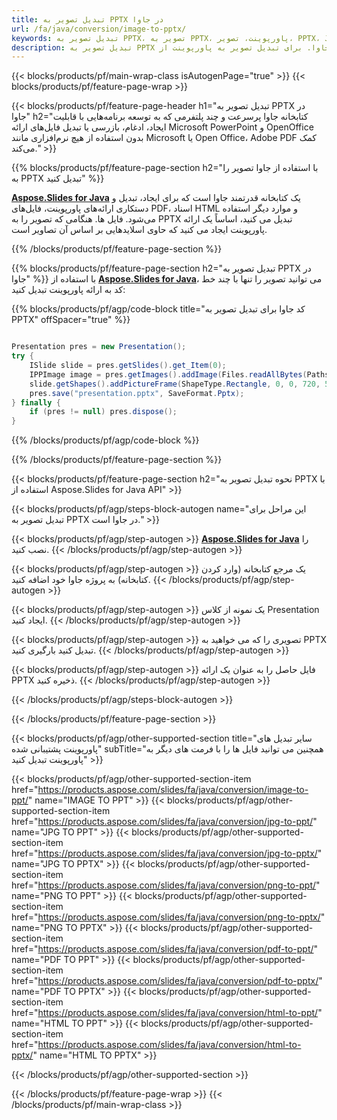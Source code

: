 ```yaml
---
title: تبدیل تصویر به PPTX در جاوا
url: /fa/java/conversion/image-to-pptx/
keywords: تبدیل تصویر به PPTX، تصویر به PPTX، پاورپوینت، تصویر، PPTX، Java API، کتابخانه جاوا
description: تبدیل تصویر به PPTX در جاوا. برای تبدیل تصویر به پاورپوینت از Java library API استفاده کنید
---
```


{{< blocks/products/pf/main-wrap-class isAutogenPage="true" >}}
{{< blocks/products/pf/feature-page-wrap >}}

{{< blocks/products/pf/feature-page-header h1="تبدیل تصویر به PPTX در جاوا" h2="کتابخانه جاوا پرسرعت و چند پلتفرمی که به توسعه برنامه‌هایی با قابلیت ایجاد، ادغام، بازرسی یا تبدیل فایل‌های ارائه Microsoft PowerPoint و OpenOffice بدون استفاده از هیچ نرم‌افزاری مانند Microsoft یا Open Office، Adobe PDF کمک می‌کند." >}}

{{% blocks/products/pf/feature-page-section h2="با استفاده از جاوا تصویر را به PPTX تبدیل کنید" %}}

[**Aspose.Slides for Java**](https://products.aspose.com/slides/fa/java/) یک کتابخانه قدرتمند جاوا است که برای ایجاد، تبدیل و دستکاری ارائه‌های پاورپوینت، فایل‌های PDF، اسناد HTML و موارد دیگر استفاده می‌شود. فایل ها. هنگامی که تصویر را به PPTX تبدیل می کنید، اساساً یک ارائه پاورپوینت ایجاد می کنید که حاوی اسلایدهایی بر اساس آن تصاویر است.

{{% /blocks/products/pf/feature-page-section %}}

{{% blocks/products/pf/feature-page-section  h2="تبدیل تصویر به PPTX در جاوا" %}}
با استفاده از [**Aspose.Slides for Java**](https://products.aspose.com/slides/fa/java/)، می توانید تصویر را تنها با چند خط کد به ارائه پاورپوینت تبدیل کنید:

{{% blocks/products/pf/agp/code-block title="کد جاوا برای تبدیل تصویر به PPTX" offSpacer="true" %}}

```java

Presentation pres = new Presentation();
try {
    ISlide slide = pres.getSlides().get_Item(0);
	IPPImage image = pres.getImages().addImage(Files.readAllBytes(Paths.get("image.jpg")));
	slide.getShapes().addPictureFrame(ShapeType.Rectangle, 0, 0, 720, 540, image);
    pres.save("presentation.pptx", SaveFormat.Pptx);
} finally {
    if (pres != null) pres.dispose();
}
```


{{% /blocks/products/pf/agp/code-block %}}

{{% /blocks/products/pf/feature-page-section %}}

{{< blocks/products/pf/feature-page-section  h2="نحوه تبدیل تصویر به PPTX با استفاده از Aspose.Slides for Java API" >}}

{{< blocks/products/pf/agp/steps-block-autogen name="این مراحل برای تبدیل تصویر به PPTX در جاوا است." >}}

{{< blocks/products/pf/agp/step-autogen >}}
[**Aspose.Slides for Java**](https://products.aspose.com/slides/fa/java/) را نصب کنید.
{{< /blocks/products/pf/agp/step-autogen >}}

{{< blocks/products/pf/agp/step-autogen >}}
یک مرجع کتابخانه (وارد کردن کتابخانه) به پروژه جاوا خود اضافه کنید.
{{< /blocks/products/pf/agp/step-autogen >}}

{{< blocks/products/pf/agp/step-autogen >}}
یک نمونه از کلاس Presentation ایجاد کنید.
{{< /blocks/products/pf/agp/step-autogen >}}

{{< blocks/products/pf/agp/step-autogen >}}
تصویری را که می خواهید به PPTX تبدیل کنید بارگیری کنید.
{{< /blocks/products/pf/agp/step-autogen >}}

{{< blocks/products/pf/agp/step-autogen >}}
فایل حاصل را به عنوان یک ارائه PPTX ذخیره کنید.
{{< /blocks/products/pf/agp/step-autogen >}}

{{< /blocks/products/pf/agp/steps-block-autogen >}}

{{< /blocks/products/pf/feature-page-section >}}

{{< blocks/products/pf/agp/other-supported-section title="سایر تبدیل های پاورپوینت پشتیبانی شده" subTitle="همچنین می توانید فایل ها را با فرمت های دیگر به پاورپوینت تبدیل کنید" >}}

{{< blocks/products/pf/agp/other-supported-section-item href="https://products.aspose.com/slides/fa/java/conversion/image-to-ppt/" name="IMAGE TO PPT" >}}
{{< blocks/products/pf/agp/other-supported-section-item href="https://products.aspose.com/slides/fa/java/conversion/jpg-to-ppt/" name="JPG TO PPT" >}}
{{< blocks/products/pf/agp/other-supported-section-item href="https://products.aspose.com/slides/fa/java/conversion/jpg-to-pptx/" name="JPG TO PPTX" >}}
{{< blocks/products/pf/agp/other-supported-section-item href="https://products.aspose.com/slides/fa/java/conversion/png-to-ppt/" name="PNG TO PPT" >}}
{{< blocks/products/pf/agp/other-supported-section-item href="https://products.aspose.com/slides/fa/java/conversion/png-to-pptx/" name="PNG TO PPTX" >}}
{{< blocks/products/pf/agp/other-supported-section-item href="https://products.aspose.com/slides/fa/java/conversion/pdf-to-ppt/" name="PDF TO PPT" >}}
{{< blocks/products/pf/agp/other-supported-section-item href="https://products.aspose.com/slides/fa/java/conversion/pdf-to-pptx/" name="PDF TO PPTX" >}}
{{< blocks/products/pf/agp/other-supported-section-item href="https://products.aspose.com/slides/fa/java/conversion/html-to-ppt/" name="HTML TO PPT" >}}
{{< blocks/products/pf/agp/other-supported-section-item href="https://products.aspose.com/slides/fa/java/conversion/html-to-pptx/" name="HTML TO PPTX" >}}


{{< /blocks/products/pf/agp/other-supported-section >}}

{{< /blocks/products/pf/feature-page-wrap >}}
{{< /blocks/products/pf/main-wrap-class >}}